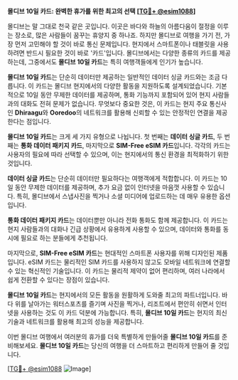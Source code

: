 **몰디브 10일 카드: 완벽한 휴가를 위한 최고의 선택 [[TG💪+ @esim1088](https://t.me/s/esim1088)]**

몰디브는 말 그대로 천국 같은 곳입니다. 이곳은 바다와 하늘의 아름다움이 절정을 이루는 장소로, 많은 사람들이 꿈꾸는 휴양지 중 하나죠. 하지만 몰디브로 여행을 가기 전, 가장 먼저 고민해야 할 것이 바로 통신 문제입니다. 현지에서 스마트폰이나 태블릿을 사용하려면 반드시 필요한 것이 바로 '카드'입니다. 몰디브에서는 다양한 종류의 카드를 제공하는데, 그중에서도 **몰디브 10일 카드**는 특히 여행객들에게 인기가 높습니다.

**몰디브 10일 카드**는 단순히 데이터만 제공하는 일반적인 데이터 싱글 카드와는 조금 다릅니다. 이 카드는 몰디브 현지에서의 다양한 활동을 지원하도록 설계되었습니다. 기본적으로 10일 동안 무제한 데이터를 제공하며, 통화 기능까지 포함되어 있어 현지 사람들과의 대화도 전혀 문제가 없습니다. 무엇보다 중요한 것은, 이 카드는 현지 주요 통신사인 **Dhiraagu**와 **Ooredoo**의 네트워크를 활용해 신뢰할 수 있는 안정적인 연결을 제공한다는 점입니다.

**몰디브 10일 카드**는 크게 세 가지 유형으로 나뉩니다. 첫 번째는 **데이터 싱글 카드**, 두 번째는 **통화 데이터 패키지 카드**, 마지막으로 **SIM-Free eSIM 카드**입니다. 각각의 카드는 사용자의 필요에 따라 선택할 수 있으며, 이는 현지에서의 통신 환경을 최적화하기 위한 것입니다.

**데이터 싱글 카드**는 단순히 데이터만 필요하다는 여행객에게 적합합니다. 이 카드는 10일 동안 무제한 데이터를 제공하며, 추가 요금 없이 인터넷을 마음껏 사용할 수 있습니다. 특히, 몰디브에서 스냅사진을 찍거나 소셜 미디어에 업로드하는 데 매우 유용한 옵션입니다.

**통화 데이터 패키지 카드**는 데이터뿐만 아니라 전화 통화도 함께 제공합니다. 이 카드는 현지 사람들과의 대화나 긴급 상황에서 유용하게 사용할 수 있으며, 데이터와 통화를 동시에 필요로 하는 분들에게 추천됩니다.

마지막으로, **SIM-Free eSIM 카드**는 현대적인 스마트폰 사용자를 위해 디자인된 제품입니다. eSIM 카드는 물리적인 SIM 카드를 사용하지 않고도 모바일 네트워크에 연결할 수 있는 혁신적인 기술입니다. 이 카드는 물리적 제약이 없어 편리하며, 여러 나라에서 쉽게 전환할 수 있다는 장점이 있습니다.

**몰디브 10일 카드**는 현지에서의 모든 활동을 원활하게 도와줄 최고의 파트너입니다. 바다 위를 날아가는 워터스포츠를 즐기며 사진을 찍거나, 리조트에서 편안히 쉬면서 인터넷을 사용하는 것도 이 카드 덕분에 가능합니다. 특히, **몰디브 10일 카드**는 현지의 최신 기술과 네트워크를 활용해 최고의 성능을 제공합니다.

이번 몰디브 여행에서 여러분의 휴가를 더욱 특별하게 만들어줄 **몰디브 10일 카드**를 준비해보세요. **몰디브 10일 카드**는 당신의 여행을 더 스마트하고 편리하게 만들어 줄 것입니다.

[[TG💪+ @esim1088](https://t.me/s/esim1088) ![Image](https://i.postimg.cc/Y0z9fWf4/image.png)]